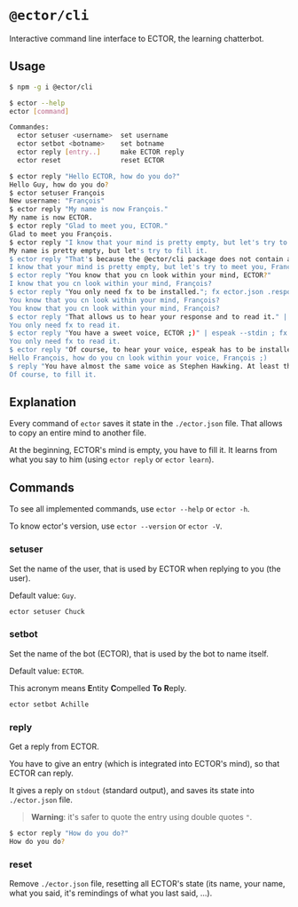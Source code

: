 # `@ector/cli`

Interactive command line interface to ECTOR, the learning chatterbot.

## Usage

```bash
$ npm -g i @ector/cli

$ ector --help
ector [command]

Commandes:
  ector setuser <username>  set username
  ector setbot <botname>    set botname
  ector reply [entry..]     make ECTOR reply
  ector reset               reset ECTOR

$ ector reply "Hello ECTOR, how do you do?"
Hello Guy, how do you do?
$ ector setuser François
New username: "François"
$ ector reply "My name is now François."
My name is now ECTOR.
$ ector reply "Glad to meet you, ECTOR."
Glad to meet you François.
$ ector reply "I know that your mind is pretty empty, but let's try to fill it."
My name is pretty empty, but let's try to fill it.
$ ector reply "That's because the @ector/cli package does not contain any prepared JSON file containing a mind."
I know that your mind is pretty empty, but let's try to meet you, François.
$ ector reply "You know that you cn look within your mind, ECTOR?"
I know that you cn look within your mind, François?
$ ector reply "You only need fx to be installed."; fx ector.json .response
You know that you cn look within your mind, François?
You know that you cn look within your mind, François?
$ ector reply "That allows us to hear your response and to read it." | espeak --stdin ; fx ector.json .response
You only need fx to read it.
$ ector reply "You have a sweet voice, ECTOR ;)" | espeak --stdin ; fx ector.json .response
You only need fx to read it.
$ ector reply "Of course, to hear your voice, espeak has to be installed too." | espeak --stdin ; fx ector.json .response
Hello François, how do you cn look within your voice, François ;)
$ reply "You have almost the same voice as Stephen Hawking. At least the voice you can hear in The Big Bang Theory." | espeak --stdin ; fx ector.json .response
Of course, to fill it.
```

## Explanation

Every command of `ector` saves it state in the `./ector.json` file.
That allows to copy an entire mind to another file.

At the beginning, ECTOR's mind is empty, you have to fill it.
It learns from what you say to him (using `ector reply` or `ector learn`).

## Commands

To see all implemented commands, use `ector --help` or `ector -h`.

To know ector's version, use `ector --version` or `ector -V`.

### setuser

Set the name of the user, that is used by ECTOR when replying to you (the user).

Default value: `Guy`.

```bash
ector setuser Chuck
```

### setbot

Set the name of the bot (ECTOR), that is used by the bot to name itself.

Default value: `ECTOR`.

This acronym means **E**ntity **C**ompelled **To** **R**eply.

```bash
ector setbot Achille
```

### reply

Get a reply from ECTOR.

You have to give an entry (which is integrated into ECTOR's mind), so that ECTOR
can reply.

It gives a reply on `stdout` (standard output), and saves its state into
`./ector.json` file.

> **Warning**: it's safer to quote the entry using double quotes `"`.

```bash
$ ector reply "How do you do?"
How do you do?
```

### reset

Remove `./ector.json` file, resetting all ECTOR's state (its name, your name,
what you said, it's remindings of what you last said, ...).
